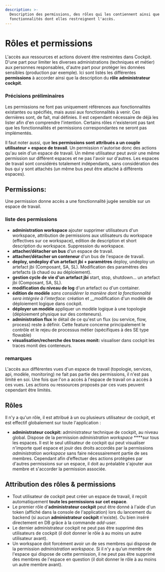 ```yaml
---
description: >-
  Description des permissions, des rôles qui les contiennent ainsi que des
  fonctionnalités dont elles restreignent l'accès.
---
```


# Rôles et permissions

L'accès aux ressources et actions doivent être restreintes dans Cockpit. D'une part pour limiter les diverses administrations \(techniques et métier\) aux personnes responsables, d'autre part pour protéger les données sensibles \(production par exemple\). Ici sont listés les différentes **permissions** à accorder ainsi que la description du **rôle** **administrateur cockpit**.

### Précisions préliminaires

Les permissions ne font pas uniquement références aux fonctionnalités existantes ou spécifiés, mais aussi aux fonctionnalités à venir. Ces dernières sont, de fait, mal définies. Il est cependant nécessaire de déjà les lister afin d'en comprendre l'intention. Certains rôles n'existeront pas tant que les fonctionnalités et permissions correspondantes ne seront pas implémentés.

Il faut noter aussi, que **les permissions sont attribués a un couple utilisateur + espace de travail**. Un permission n'autorise donc des actions qu'au sein d'un espace de travail. Un même utilisateur peut avoir une même permission sur différent espaces et ne pas l'avoir sur d'autres. Les espaces de travail sont considérés totalement indépendants, sans considération des bus qui y sont attachés \(un même bus peut être attaché à différents espaces\).

## Permissions:

Une permission donne accès a une fonctionnalité jugée sensible sur un espace de travail.

### liste des permissions

* **administration workspace** ajouter supprimer utilisateurs d'un workspace, attribution de permissions aux utilisateurs du workspace \(effectives sur ce workspace\), edition de description et short description du workspace. Suppression du workspace.
* **attacher/détacher un bus** d'un espace de travail.
* **attacher/détacher un conteneur** d'un bus de l'espace de travail.
* **deploy, undeploy d'un artefact jbi + paramètres** deploy, undeploy un artefact jbi \(Composant, SA, SL\). Modification des paramètres des artefacts \(à chaud ou au déploiement\).
* **gestion cycle de vie d'un artefact jbi** start, stop, shutdown... un artefact jbi \(Composant, SA, SL\).
* **modification du niveau de log** d'un artefact ou d'un container.
* **édition de modèle** _sans considérer la manière dont la fonctionnalité sera intégrée à l'interface:_ création et __modification d'un modèle de déploiement logique dans cockpit.
* **déployer un modèle** appliquer un modèle logique à une topologie \(déploiement physique sur des conteneurs\).
* **administration flux** le détail de ce qu'est un flux \(ou service, flow, process\) reste à définir. Cette feature concerne principalement le contrôle et le rejeu de processus métier \(spécifiques à des SE type flowable\)
* **visualisation/recherche des traces monit:** visualiser dans cockpit les traces monit des conteneurs.

### remarques

L'accès aux différentes vues d'un espace de travail \(topologie, services, api, modèle, monitoring\) ne fait pas partie des permissions, il n'est pas limité en soi. Une fois que l'on a accès à l'espace de travail on a accès à ces vues. Les actions ou ressources proposés par ces vues peuvent cependant être limités.

## Rôles

Il n'y a qu'un rôle, il est attribué à un ou plusieurs utilisateur de cockpit, et est effectif globalement sur toute l'application :

* **administrateur cockpit:** administrateur technique de cockpit, au niveau global. Dispose de la permission _administration workspace_ ****sur tous les espaces. Il est le seul utilisateur de cockpit qui peut visualiser n'importe quel espace et jouir des droits accordés par la permissions _administration workspace_ sans faire nécessairement partie de ses membres. Cependant afin d’effectuer des actions protégées par d'autres permissions sur un espace, il doit au préalable s'ajouter aux membre et s'accorder la permission associée. 

## Attribution des rôles & permissions

* Tout utilisateur de cockpit peut créer un espace de travail, il reçoit automatiquement **toute les permissions sur cet espace**. 
* Le premier rôle d'**administrateur cockpit**  peut être donné à l'aide d'un token \(affiché dans la console de l'application\) lors du lancement du backend \(si aucun **administrateur cockpit** n'existe\). Ou bien inséré directement en DB grâce à la commande _add-user_.
* Le dernier administrateur cockpit ne peut pas être supprimé des utilisateurs de cockpit \(il doit donner le rôle à au moins un autre utilisateur avant\).
* Un workspace doit forcément avoir un de ses membres qui dispose de la permission _administration workspace._ Si il n'y a qu'un membre de l'espace qui dispose de cette permission, il ne peut pas être supprimé des membres de l'espace en question \(il doit donner le rôle à au moins un autre membre avant\).

